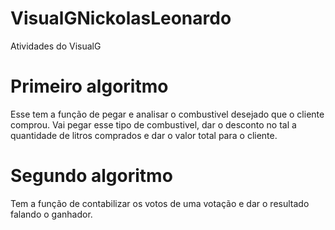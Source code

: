 # VisualGNickolasLeonardo
Atividades do VisualG <p>
<h1>Primeiro algoritmo</h1>
Esse tem a função de pegar e analisar o combustivel desejado que o cliente comprou. Vai pegar esse tipo de combustivel, dar o desconto no tal a quantidade de litros comprados e dar o valor total para o cliente.<p>
<h1> Segundo algoritmo</h1>
Tem a função de contabilizar os votos de uma votação e dar o resultado falando o ganhador.<p>
  

